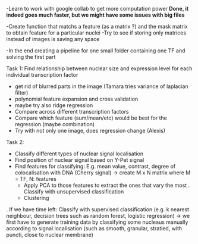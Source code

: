 -Learn to work with google collab to get more computation power   __Done, it indeed goes much faster, but we might have some issues with big files__  

-Create function that matchs a feature (as a matrix ?) and the mask matrix to obtain feature for a particular nuclei
-Try to see if storing only matrices instead of images is saving any space

-In the end creating a pipeline for one small folder containing one TF and solving the first part

Task 1: Find relationship between nuclear size and expression level for each individual transcription factor
- get rid of blurred parts in the image (Tamara tries variance of laplacian filter)
- polynomial feature expansion and cross validation 
- maybe try also ridge regression
- Compare across different transcription factors
- Compare which feature (sum/mean/etc) would be best for the regression (maybe combination)
- Try with not only one image, does regression change (Alexis)

Task 2: 
- Classify different types of nuclear signal localisation 
- Find position of nuclear signal based on Y-Pet signal
- Find features for classifying: E.g. mean value, contrast, degree of colocalisation with DNA (Cherry signal) -> create M x N matrix where M = TF, N: features
    - Apply PCA to those features to extract the ones that vary the most
. Classify with unsupervised classification 
    - Clustering

. If we have time left: Classify with supervised classification (e.g. k nearest neighbour, decision trees such as random forest, logistic regression) -> we first have to   generate training data by classifying some nucleaus manually according to signal localisation (such as smooth, granular, stratied, with puncti, close to nuclear         membrane) 

